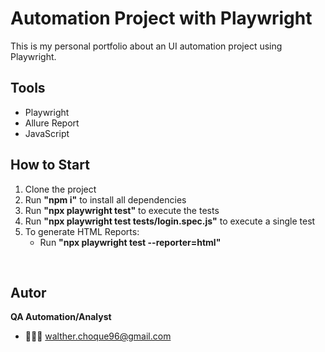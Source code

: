 # Automation Project with Playwright

This is my personal portfolio about an UI automation project using Playwright.

## Tools
* Playwright
* Allure Report
* JavaScript

## How to Start

1. Clone the project
2. Run **"npm i"** to install all dependencies
3. Run **"npx playwright test"** to execute the tests
4. Run **"npx playwright test tests/login.spec.js"** to execute a single test
5. To generate HTML Reports:
    *  Run **"npx playwright test --reporter=html"**

<br>

##  Autor
**QA Automation/Analyst**
  * 👨🏼‍💻 walther.choque96@gmail.com

<br>
